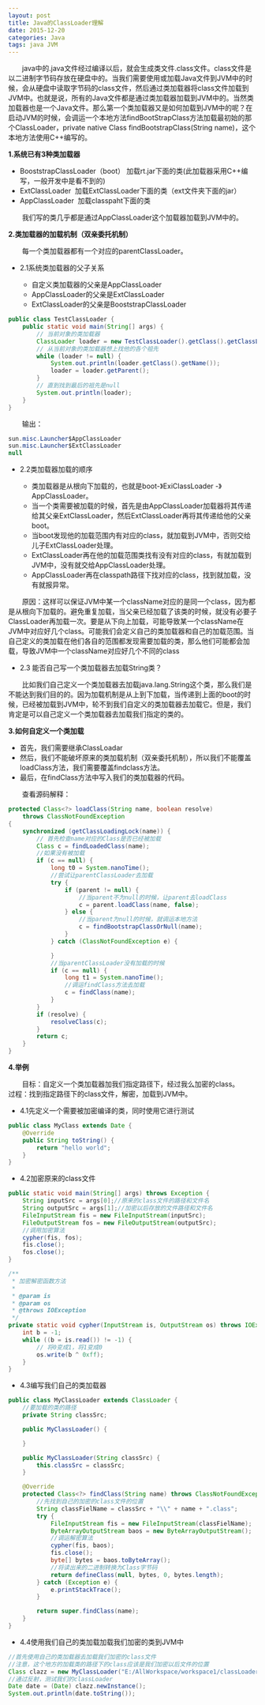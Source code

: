 ```yaml
---
layout: post
title: Java的ClassLoader理解
date: 2015-12-20
categories: Java
tags: java JVM
---
```


&ensp;&ensp;&ensp;&ensp;java中的.java文件经过编译以后，就会生成类文件.class文件。class文件是以二进制字节码存放在硬盘中的。当我们需要使用或加载Java文件到JVM中的时候，会从硬盘中读取字节码的class文件，然后通过类加载器将class文件加载到JVM中。也就是说，所有的Java文件都是通过类加载器加载到JVM中的。当然类加载器也是一个Java文件。那么第一个类加载器又是如何加载到JVM中的呢？在启动JVM的时候，会调运一个本地方法findBootStrapClass方法加载最初始的那个ClassLoader，private native Class findBootstrapClass(String name)，这个本地方法使用C++编写的。

**1.系统已有3种类加载器**

- BooststrapClassLoader（boot） 加载rt.jar下面的类(此加载器采用C++编写，一般开发中是看不到的) 
- ExtClassLoader  加载ExtClassLoader下面的类（ext文件夹下面的jar）
- AppClassLoader  加载classpaht下面的类

&ensp;&ensp;&ensp;&ensp;我们写的类几乎都是通过AppClassLoader这个加载器加载到JVM中的。

**2.类加载器的加载机制（双亲委托机制）**

&ensp;&ensp;&ensp;&ensp;每一个类加载器都有一个对应的parentClassLoader。

- 2.1系统类加载器的父子关系  

  -  自定义类加载器的父亲是AppClassLoader
  - AppClassLoader的父亲是ExtClassLoader
  - ExtClassLoader的父亲是BooststrapClassLoader

```java
public class TestClassLoader {
    public static void main(String[] args) {
        // 当前对象的类加载器
        ClassLoader loader = new TestClassLoader().getClass().getClassLoader();
        // 从当前对象的类加载器想上找他的各个祖先
        while (loader != null) {
            System.out.println(loader.getClass().getName());
            loader = loader.getParent();
        }
        // 直到找到最后的祖先是null
        System.out.println(loader);
    }
}
```

&ensp;&ensp;&ensp;&ensp;输出：

```java
sun.misc.Launcher$AppClassLoader
sun.misc.Launcher$ExtClassLoader
null
```

- 2.2类加载器加载的顺序

  - 类加载器是从根向下加载的，也就是boot-》ExiClassLoader -》AppClassLoader。
  - 当一个类需要被加载的时候，首先是由AppClassLoader加载器将其传递给其父亲ExtClassLoader，然后ExtClassLoader再将其传递给他的父亲boot。
  - 当boot发现他的加载范围内有对应的class，就加载到JVM中，否则交给儿子ExtClassLoader处理。
  - ExtClassLoader再在他的加载范围类找有没有对应的class，有就加载到JVM中，没有就交给AppClassLoader处理。
  - AppClassLoader再在classpath路径下找对应的class，找到就加载，没有就报异常。

&ensp;&ensp;&ensp;&ensp;原因：这样可以保证JVM中某一个className对应的是同一个class，因为都是从根向下加载的。避免重复加载，当父亲已经加载了该类的时候，就没有必要子ClassLoader再加载一次。要是从下向上加载，可能导致某一个className在JVM中对应好几个class。可能我们会定义自己的类加载器和自己的加载范围。当自己定义的类加载在他们各自的范围都发现需要加载的类，那么他们可能都会加载，导致JVM中一个className对应好几个不同的class

- 2.3 能否自己写一个类加载器去加载String类？

&ensp;&ensp;&ensp;&ensp;比如我们自己定义一个类加载器去加载java.lang.String这个类，那么我们是不能达到我们目的的。因为加载机制是从上到下加载，当传递到上面的boot的时候，已经被加载到JVM中，轮不到我们自定义的类加载器去加载它。但是，我们肯定是可以自己定义一个类加载器去加载我们指定的类的。

**3.如何自定义一个类加载**

- 首先，我们需要继承ClassLoadar
- 然后，我们不能破坏原来的类加载机制（双亲委托机制），所以我们不能覆盖loadClass方法，我们需要覆盖findclass方法。
- 最后，在findClass方法中写入我们的类加载器的代码。

&ensp;&ensp;&ensp;&ensp;查看源码解释：

```java
protected Class<?> loadClass(String name, boolean resolve)
    throws ClassNotFoundException
{
    synchronized (getClassLoadingLock(name)) {
        // 首先检查name对应的Class是否已经被加载
        Class c = findLoadedClass(name);
        //如果没有被加载
        if (c == null) {
            long t0 = System.nanoTime();
            //尝试让parentClassLoader去加载
            try {
                if (parent != null) {
                    //当parent不为null的时候，让parent去loadClass
                    c = parent.loadClass(name, false);
                } else {
                    //当parent为null的时候，就调运本地方法
                    c = findBootstrapClassOrNull(name);
                }
            } catch (ClassNotFoundException e) {

            }
            //当parentClassLoader没有加载的时候
            if (c == null) {
                long t1 = System.nanoTime();
                //调运findClass方法去加载
                c = findClass(name);
            }
        }
        if (resolve) {
            resolveClass(c);
        }
        return c;
    }
}
```

**4.举例**

&ensp;&ensp;&ensp;&ensp;目标：自定义一个类加载器加我们指定路径下，经过我么加密的class。
&ensp;&ensp;&ensp;&ensp;过程：找到指定路径下的class文件，解密，加载到JVM中。

- 4.1先定义一个需要被加密编译的类，同时使用它进行测试

```java
public class MyClass extends Date {
    @Override
    public String toString() {
        return "hello world";
    }
}
```

- 4.2加密原来的class文件

```java
public static void main(String[] args) throws Exception {
    String inputSrc = args[0];//原来的class文件的路径和文件名
    String outputSrc = args[1];//加密以后存放的文件路径和文件名
    FileInputStream fis = new FileInputStream(inputSrc);
    FileOutputStream fos = new FileOutputStream(outputSrc);
    //调用加密算法
    cypher(fis, fos);
    fis.close();
    fos.close();
}

/**
 * 加密解密函数方法
 *
 * @param is
 * @param os
 * @throws IOException
 */
private static void cypher(InputStream is, OutputStream os) throws IOException {
    int b = -1;
    while ((b = is.read()) != -1) {
        // 将0变成1，将1变成0
        os.write(b ^ 0xff);
    }
}
```

- 4.3编写我们自己的类加载器

```java
public class MyClassLoader extends ClassLoader {
    //要加载的类的路径
    private String classSrc;

    public MyClassLoader() {

    }

    public MyClassLoader(String classSrc) {
        this.classSrc = classSrc;
    }

    @Override
    protected Class<?> findClass(String name) throws ClassNotFoundException {
        //先找到自己的加密的class文件的位置
        String classFielName = classSrc + "\\" + name + ".class";
        try {
            FileInputStream fis = new FileInputStream(classFielName);
            ByteArrayOutputStream baos = new ByteArrayOutputStream();
            //调运解密算法
            cypher(fis, baos);
            fis.close();
            byte[] bytes = baos.toByteArray();
            //将读出来的二进制转换为Class字节码
            return defineClass(null, bytes, 0, bytes.length);
        } catch (Exception e) {
            e.printStackTrace();
        }

        return super.findClass(name);
    }
}
```

- 4.4使用我们自己的类加载加载我们加密的类到JVM中

```java
//首先使用自己的类加载器去加载我们加密的class文件
//注意，这个地方的加载类的路径下的class应该是我们加密以后文件的位置
Class clazz = new MyClassLoader("E:/AllWorkspace/workspace1/classLoaderTest/bin/com/gusi/test").loadClass("MyClass");
//通过反射，测试我们的classLoader
Date date = (Date) clazz.newInstance();
System.out.println(date.toString());
```
